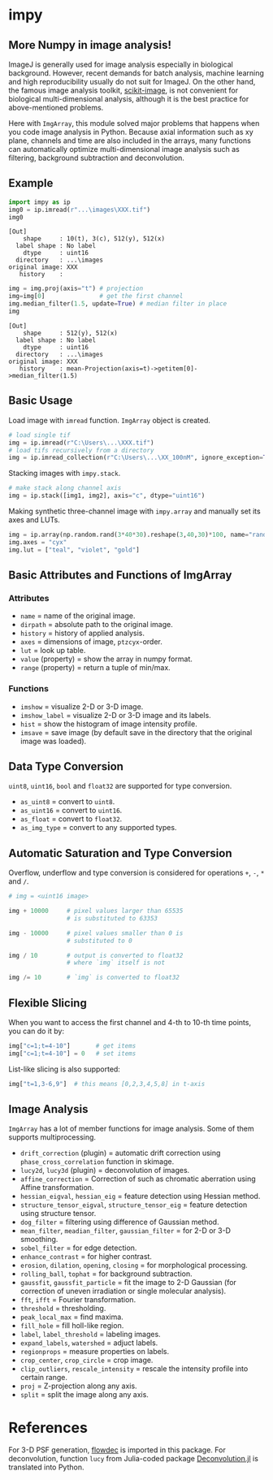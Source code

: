 # impy

## More Numpy in image analysis! 

ImageJ is generally used for image analysis especially in biological background. However, recent demands for batch analysis, machine learning and high reproducibility usually do not suit for ImageJ. On the other hand, the famous image analysis toolkit, [scikit-image](https://github.com/scikit-image/scikit-image), is not convenient for biological multi-dimensional analysis, although it is the best practice for above-mentioned problems.

Here with `ImgArray`, this module solved major problems that happens when you code image analysis in Python. Because axial information such as xy plane, channels and time are also included in the arrays, many functions can automatically optimize multi-dimensional image analysis such as filtering, background subtraction and deconvolution.

## Example

```python
import impy as ip
img0 = ip.imread(r"...\images\XXX.tif")
img0
```
    [Out]
        shape     : 10(t), 3(c), 512(y), 512(x)
      label shape : No label
        dtype     : uint16
      directory   : ...\images
    original image: XXX
       history    : 

```python
img = img.proj(axis="t") # projection
img=img[0]               # get the first channel
img.median_filter(1.5, update=True) # median filter in place
img
```
    [Out]
        shape     : 512(y), 512(x)
      label shape : No label
        dtype     : uint16
      directory   : ...\images
    original image: XXX
       history    : mean-Projection(axis=t)->getitem[0]->median_filter(1.5)

## Basic Usage

Load image with `imread` function. `ImgArray` object is created.
```python
# load single tif
img = ip.imread(r"C:\Users\...\XXX.tif")
# load tifs recursively from a directory
img = ip.imread_collection(r"C:\Users\...\XX_100nM", ignore_exception=True)
```

Stacking images with `impy.stack`.

```python
# make stack along channel axis
img = ip.stack([img1, img2], axis="c", dtype="uint16") 
```

Making synthetic three-channel image with `impy.array` and manually set its axes and LUTs.

```python
img = ip.array(np.random.rand(3*40*30).reshape(3,40,30)*100, name="random noise")
img.axes = "cyx"
img.lut = ["teal", "violet", "gold"]
```

## Basic Attributes and Functions of ImgArray

### Attributes

- `name` = name of the original image.
- `dirpath` = absolute path to the original image.
- `history` = history of applied analysis.
- `axes` = dimensions of image, `ptzcyx`-order.
- `lut` = look up table.
- `value` (property) = show the array in numpy format.
- `range` (property) = return a tuple of min/max.

### Functions

- `imshow` = visualize 2-D or 3-D image.
- `imshow_label` = visualize 2-D or 3-D image and its labels.
- `hist` = show the histogram of image intensity profile.
- `imsave` = save image (by default save in the directory that the original image was loaded).

## Data Type Conversion

`uint8`, `uint16`, `bool` and `float32` are supported for type conversion.
- `as_uint8` = convert to `uint8`.
- `as_uint16` = convert to `uint16`.
- `as_float` = convert to `float32`.
- `as_img_type` = convert to any supported types.

## Automatic Saturation and Type Conversion

Overflow, underflow and type conversion is considered for operations `+`, `-`, `*` and `/`.
```python
# img = <uint16 image>

img + 10000     # pixel values larger than 65535 
                # is substituted to 63353

img - 10000     # pixel values smaller than 0 is
                # substituted to 0

img / 10        # output is converted to float32 
                # where `img` itself is not

img /= 10       # `img` is converted to float32
```

## Flexible Slicing

When you want to access the first channel and 4-th to 10-th time points, you can do it by:

```python
img["c=1;t=4-10"]       # get items
img["c=1;t=4-10"] = 0   # set items
```

List-like slicing is also supported:

```python
img["t=1,3-6,9"]  # this means [0,2,3,4,5,8] in t-axis
```


## Image Analysis

`ImgArray` has a lot of member functions for image analysis. Some of them supports multiprocessing.

- `drift_correction` (plugin) = automatic drift correction using `phase_cross_correlation` function in skimage.
- `lucy2d`, `lucy3d` (plugin) = deconvolution of images.
- `affine_correction` = Correction of such as chromatic aberration using Affine transformation.
- `hessian_eigval`, `hessian_eig` = feature detection using Hessian method.
- `structure_tensor_eigval`, `structure_tensor_eig` = feature detection using structure tensor.
- `dog_filter` = filtering using difference of Gaussian method.
- `mean_filter`, `meadian_filter`, `gaussian_filter` = for 2-D or 3-D smoothing.
- `sobel_filter` = for edge detection.
- `enhance_contrast` = for higher contrast.
- `erosion`, `dilation`, `opening`, `closing` = for morphological processing.
- `rolling_ball`, `tophat` = for background subtraction.
- `gaussfit`, `gaussfit_particle` = fit the image to 2-D Gaussian (for correction of uneven irradiation or single molecular analysis).
- `fft`, `ifft` = Fourier transformation.
- `threshold` = thresholding.
- `peak_local_max` = find maxima.
- `fill_hole` = fill holl-like region.
- `label`, `label_threshold` = labeling images.
- `expand_labels`, `watershed` = adjuct labels.
- `regionprops` =  measure properties on labels.
- `crop_center`, `crop_circle` = crop image.
- `clip_outliers`, `rescale_intensity` = rescale the intensity profile into certain range.
- `proj` = Z-projection along any axis.
- `split` = split the image along any axis.

# References
For 3-D PSF generation, [flowdec](https://github.com/hammerlab/flowdec) is imported in this package. For deconvolution, function `lucy` from Julia-coded package [Deconvolution.jl](https://github.com/JuliaDSP/Deconvolution.jl) is translated into Python.
